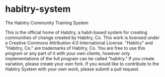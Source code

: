 # habitry-system
The Habitry Community Training System

This is the official home of Habitry, a habit-based system for creating communities of change created by Habitry, Co. This work is licensed under a Creative Commons Attribution 4.0 International License. "Habitry" and "Habitry, Co." are trademarks of Habitry, Co. You are free to use this program or any part of it with your own clients, however only implementations of the full program can be called "habitry." If you create variation, please create your own fork. If you would like to contribute to the Habitry System with your own work, please submit a pull request.
